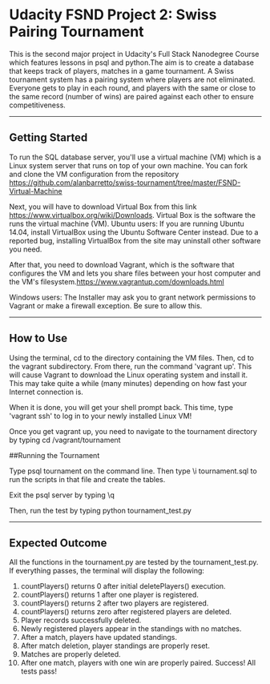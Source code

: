 # Udacity FSND Project 2: Swiss Pairing Tournament

This is the second major project in Udacity's Full Stack Nanodegree Course which features lessons in psql and python.The aim is to create a database that keeps track of players, matches in a game tournament. A Swiss tournament system has a pairing system where players are not eliminated.  Everyone gets to play in each round, and players with the same or close to the same record (number of wins) are paired against each other to ensure competitiveness. 

---

## Getting Started

To run the SQL database server, you'll use a virtual machine (VM) which is a Linux system server that runs on top of your own machine. You can fork and clone the VM configuration from the repository https://github.com/alanbarretto/swiss-tournament/tree/master/FSND-Virtual-Machine

Next, you will have to download Virtual Box from this link https://www.virtualbox.org/wiki/Downloads.  Virtual Box is the software the runs the virtual machine (VM). 
Ubuntu users: If you are running Ubuntu 14.04, install VirtualBox using the Ubuntu Software Center instead. Due to a reported bug, installing VirtualBox from the site may uninstall other software you need.

After that, you need to download Vagrant, which is the software that configures the VM and lets you share files between your host computer and the VM's filesystem.https://www.vagrantup.com/downloads.html 

Windows users: The Installer may ask you to grant network permissions to Vagrant or make a firewall exception. Be sure to allow this.

---

## How to Use

Using the terminal, cd to the directory containing the VM files.  Then, cd to the vagrant subdirectory.  From there, run the command 'vagrant up'.  This will cause Vagrant to download the Linux operating system and install it. This may take quite a while (many minutes) depending on how fast your Internet connection is.

When it is done, you will get your shell prompt back.  This time, type 'vagrant ssh' to log in to your newly installed Linux VM!

Once you get vagrant up, you need to navigate to the tournament directory by typing cd /vagrant/tournament

##Running the Tournament

Type psql tournament on the command line.  Then type \i tournament.sql to run the scripts in that file and create the tables.  

Exit the psql server by typing \q

Then, run the test by typing python tournament_test.py

---


## Expected Outcome

All the functions in the tournament.py are tested by the tournament_test.py.  If everything passes, the terminal will display the following:

1. countPlayers() returns 0 after initial deletePlayers() execution.
2. countPlayers() returns 1 after one player is registered.
3. countPlayers() returns 2 after two players are registered.
4. countPlayers() returns zero after registered players are deleted.
5. Player records successfully deleted.
6. Newly registered players appear in the standings with no matches.
7. After a match, players have updated standings.
8. After match deletion, player standings are properly reset.
9. Matches are properly deleted.
10. After one match, players with one win are properly paired.
Success! All tests pass!